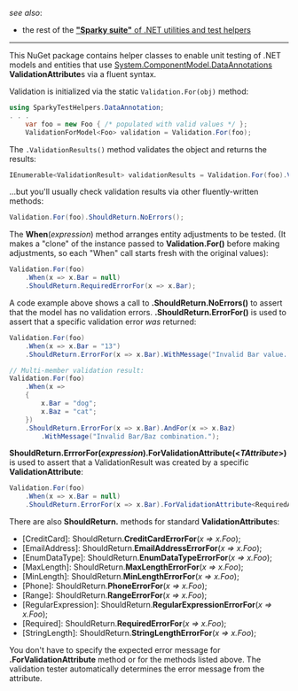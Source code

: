 ﻿_see also_:
* the rest of the [**"Sparky suite"** of .NET utilities and test helpers](https://www.nuget.org/profiles/BrianSchroer)
---
This NuGet package contains helper classes to enable unit testing of .NET models and entities that use [System.ComponentModel.DataAnnotations](https://docs.microsoft.com/en-us/dotnet/api/system.componentmodel.dataannotations?view=netframework-4.7.1) **ValidationAttribute**s via a fluent syntax.

Validation is initialized via the static `Validation.For(obj)` method:

```csharp
using SparkyTestHelpers.DataAnnotation;
. . .
    var foo = new Foo { /* populated with valid values */ };
    ValidationForModel<Foo> validation = Validation.For(foo);
```

The `.ValidationResults()` method validates the object and returns the results:
```csharp
IEnumerable<ValidationResult> validationResults = Validation.For(foo).ValidationResults();
```

...but you'll usually check validation results via other fluently-written methods:
```csharp
Validation.For(foo).ShouldReturn.NoErrors();
```

The **When**(*expression*) method arranges entity adjustments to be tested. (It makes a "clone" of the instance passed to **Validation.For()** before making adjustments, so each "When" call starts fresh with the original values):

```csharp
Validation.For(foo)
    .When(x => x.Bar = null)
    .ShouldReturn.RequiredErrorFor(x => x.Bar);
```

A code example above shows a call to **.ShouldReturn.NoErrors()** to assert that the model has no validation errors. **.ShouldReturn.ErrorFor()** is used to assert that a specific validation error *was* returned:

```csharp
Validation.For(foo)
    .When(x => x.Bar = "13")
    .ShouldReturn.ErrorFor(x => x.Bar).WithMessage("Invalid Bar value. 13 is unlucky!");

// Multi-member validation result:
Validation.For(foo)
    .When(x => 
    { 
        x.Bar = "dog";
        x.Baz = "cat";
    })
    .ShouldReturn.ErrorFor(x => x.Bar).AndFor(x => x.Baz)
        .WithMessage("Invalid Bar/Baz combination.");
``` 

**ShouldReturn.ErrrorFor(*expression*).ForValidationAttribute(<*TAttribute*>)** is used to assert that a ValidationResult was created by a specific **ValidationAttribute**:
```csharp
Validation.For(foo)
    .When(x => x.Bar = null)
    .ShouldReturn.ErrorFor(x => x.Bar).ForValidationAttribute<RequiredAttribute>();
```

There are also **ShouldReturn.** methods for standard **ValidationAttribute**s:
* [CreditCard]: ShouldReturn.**CreditCardErrorFor**(*x => x.Foo*);
* [EmailAddress]: ShouldReturn.**EmailAddressErrorFor**(*x => x.Foo*);
* [EnumDataType]: ShouldReturn.**EnumDataTypeErrorFor**(*x => x.Foo*);
* [MaxLength]: ShouldReturn.**MaxLengthErrorFor**(*x => x.Foo*);
* [MinLength]: ShouldReturn.**MinLengthErrorFor**(*x => x.Foo*);
* [Phone]: ShouldReturn.**PhoneErrorFor**(*x => x.Foo*);
* [Range]: ShouldReturn.**RangeErrorFor**(*x => x.Foo*);
* [RegularExpression]: ShouldReturn.**RegularExpressionErrorFor**(*x => x.Foo*);
* [Required]: ShouldReturn.**RequiredErrorFor**(*x => x.Foo*);
* [StringLength]: ShouldReturn.**StringLengthErrorFor**(*x => x.Foo*);

You don't have to specify the expected error message for **.ForValidationAttribute** method or for the methods listed above. The validation tester automatically determines the error message from the attribute.